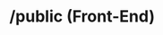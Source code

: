# /public (Front-End)

<!-- 
When changes are made in this directory write about it in here. 
-->



<!-- 
This directory will contain all the static files that will be used only on the front-end/Browser.
The only type of files that should be in this directory are .css .js and .html files, also images if you want. 
This Directory links to the 'server.js' file you should see the code 'server.use(express.static("public"))'
and that is what causes the server to be able to access this directory and use the files within it in the browser 
-->